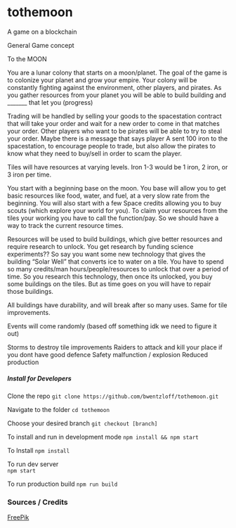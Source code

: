 # tothemoon
A game on a blockchain


General Game concept


To the MOON

You are a lunar colony that starts on a moon/planet. The goal of the game is to colonize your planet and grow your empire. Your colony will be constantly fighting against the environment, other players, and pirates. As you gather resources from your planet you will be able to build building and _______ that let you (progress)

Trading will be handled by selling your goods to the spacestation contract that will take your order and wait for a new order to come in that matches your order. Other players who want to be pirates will be able to try to steal your order. Maybe there is a message that says player A sent 100 iron to the spacestation, to encourage people to trade, but also allow the pirates to know what they need to buy/sell in order to scam the player.



Tiles will have resources at varying levels. Iron 1-3 would be 1 iron, 2 iron, or 3 iron per time.


You start with a beginning base on the moon. You base will allow you to get basic resources like food, water, and fuel, at a very slow rate from the beginning. You will also start with a few Space credits allowing you to buy scouts (which explore your world for you). To claim your resources from the tiles your working you have to call the function/pay. So we should have a way to track the current resource times.

Resources will be used to build buildings, which give better resources and require research to unlock. You get research by funding science experiments?? So say you want some new technology that gives the building “Solar Well” that converts ice to water on a tile. You have to spend so many credits/man hours/people/resources to unlock that over a period of time. So you research this technology, then once its unlocked, you buy some buildings on the tiles. But as time goes on you will have to repair those buildings.

All buildings have durability, and will break after so many uses. Same for tile improvements.

Events will come randomly (based off something idk we need to figure it out)

Storms to destroy tile improvements
Raiders to attack and kill your place if you dont have good defence
Safety malfunction / explosion
Reduced production


##### Install for Developers
Clone the repo
`git clone https://github.com/bwentzloff/tothemoon.git`  

Navigate to the folder
`cd tothemoon`  

Choose your desired branch
`git checkout [branch]`

To install and run in development mode
`npm install && npm start`

To Install
`npm install`  

To run dev server  
`npm start`

To run production build
`npm run build`

### Sources / Credits
[FreePik](https://www.freepik.com/free-vector/isometric-futuristic-house_1086624.htm)

